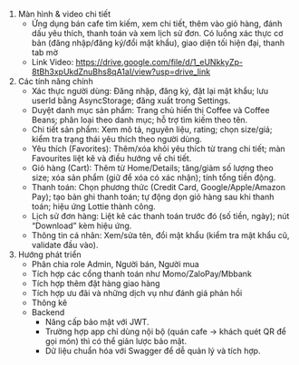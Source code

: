 1. Màn hình & video chi tiết
   - Ứng dụng bán cafe tìm kiếm, xem chi tiết, thêm vào giỏ hàng, đánh dấu yêu thích, thanh toán và xem lịch sử đơn.
     Có luồng xác thực cơ bản (đăng nhập/đăng ký/đổi mật khẩu), giao diện tối hiện đại, thanh tab mờ
   - Link Video: https://drive.google.com/file/d/1_eUNkkyZp-8tBh3xpUkdZnuBhs8qA1aI/view?usp=drive_link
2. Các tính năng chính
   - Xác thực người dùng: Đăng nhập, đăng ký, đặt lại mật khẩu; lưu userId bằng AsyncStorage; đăng xuất trong Settings.
   - Duyệt danh mục sản phẩm: Trang chủ hiển thị Coffee và Coffee Beans; phân loại theo danh mục; hỗ trợ tìm kiếm theo tên.
   - Chi tiết sản phẩm: Xem mô tả, nguyên liệu, rating; chọn size/giá; kiểm tra trạng thái yêu thích theo người dùng.
   - Yêu thích (Favorites): Thêm/xóa khỏi yêu thích từ trang chi tiết; màn Favourites liệt kê và điều hướng về chi tiết.
   - Giỏ hàng (Cart): Thêm từ Home/Details; tăng/giảm số lượng theo size; xóa sản phẩm (giữ để xóa có xác nhận); tính tổng tiền động.
   - Thanh toán: Chọn phương thức (Credit Card, Google/Apple/Amazon Pay); tạo bản ghi thanh toán; tự động dọn giỏ hàng sau khi thanh toán; hiệu ứng Lottie thành công.
   - Lịch sử đơn hàng: Liệt kê các thanh toán trước đó (số tiền, ngày); nút “Download” kèm hiệu ứng.
   - Thông tin cá nhân: Xem/sửa tên, đổi mật khẩu (kiểm tra mật khẩu cũ, validate đầu vào).
3. Hướng phát triển
   -  Phân chia role Admin, Người bán, Người mua
   -  Tích hợp các cổng thanh toán như Momo/ZaloPay/Mbbank
   -  Tích hợp thêm đặt hàng giao hàng
   -  Tích hợp ưu đãi và những dịch vụ như đánh giá phản hồi
   -  Thông kê
   - Backend
     - Nâng cấp bảo mật với JWT.
     - Trường hợp app chỉ dùng nội bộ (quán cafe → khách quét QR để gọi món) thì có thể giản lược bảo mật.
     - Dữ liệu chuẩn hóa với Swagger để dễ quản lý và tích hợp.
    
